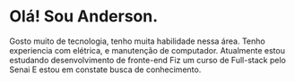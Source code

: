 
# Olá! Sou Anderson.
Gosto muito de tecnologia, tenho muita habilidade nessa área.
Tenho experiencia com elétrica, e manutenção de computador.
Atualmente estou estudando desenvolvimento de fronte-end 
Fiz um curso de Full-stack pelo Senai
E estou em constate busca de conhecimento.
